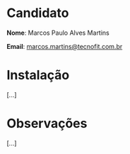 # Candidato

**Nome**: Marcos Paulo Alves Martins

**Email**: marcos.martins@tecnofit.com.br

# Instalação
[...]

# Observações
[...]
